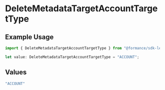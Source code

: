 # DeleteMetadataTargetAccountTargetType

## Example Usage

```typescript
import { DeleteMetadataTargetAccountTargetType } from "@formance/sdk-ledger/models/components";

let value: DeleteMetadataTargetAccountTargetType = "ACCOUNT";
```

## Values

```typescript
"ACCOUNT"
```